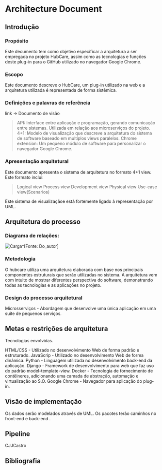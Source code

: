 # Architecture Document

## Introdução

### Propósito
Este decumento tem como objetivo especificar a arquitetura a ser empregada no projeto HubCare, assim como as tecnologias e
funções deste plug-in para o GitHub utilizado no navegador Google Chrome.

### Escopo
Este documento descreve o HubCare, um plug-in utilizado na web e a arquitetura utilizada é representada de forma sistêmica.

### Definições e palavras de referência
link -> Documento de visão

>API: Interface entre aplicação e programação, gerando comunicação entre sistemas. Utilizada em relação aos microserviços do projeto.
>4+1: Modelo de visualização que descreve a arquitetura do sistema de software baseado em multíplos views paralelos.
>Chrome extension: Um pequeno módulo de software para personalizar o navegador Google Chrome.

### Apresentação arquitetural
Este documento apresenta o sistema de arquitetura no formato 4+1 view. Este formato inclui:
>Logical view
>Process view
>Development view
>Physical view
>Use-case view(Scenarios) 

Este sistema de visualizaçãoe está fortemente ligado à representação por UML.

## Arquitetura do processo

### Diagrama de relações:

![Carga^[Fonte: Do_autor]](images/Gras.png)

### Metodologia

O hubcare utiliza uma arquitetura elaborada com base 
nos principais componentes estruturais que serão utilizadas no sistema. A arquitetura vem com intuito de mostrar diferentes perspectiva do software, demonstrando todas as tecnologias e as aplicações no projeto.

### Design do processo arquitetural
Microsserviços - Abordagem que desenvolve uma única aplicação em uma suite de pequenos serviços.

## Metas e restrições de arquitetura
Tecnologias envolvidas.

HTML/CSS - Utilizado no desenvolvimento Web de forma padrão e estruturado.
JavaScrip - Utilizado no desenvolvimento Web de forma dinâmica.
Python - Linguagem utilizada no desenvolvimento back-end da aplicação.
Django - Framework de desenvolvimento para web que faz uso do padrão model-template-view.
Docker - Tecnologia de fornecimento de contêineres, adicionando uma camada de abstração, automação e virtualização ao S.O.
Google Chrome - Navegador para aplicação do plug-in.

## Visão de implementação
Os dados serão modelados através de UML.
Os pacotes terão caminhos no front-end e back-end .

## Pipeline
CJJCastro

## Bibliografia
